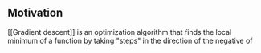 ## Motivation
[[Gradient descent]] is an optimization algorithm that finds the local minimum of a function by taking "steps" in the direction of the negative of 